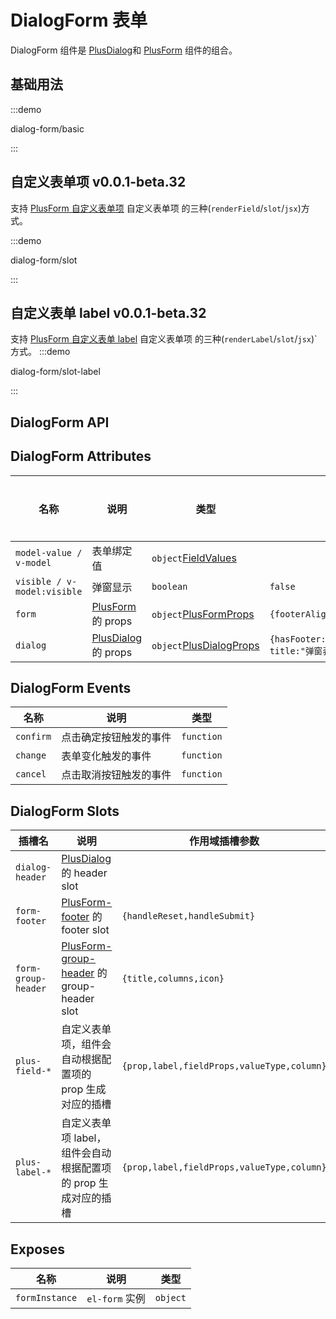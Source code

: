 # DialogForm 表单

DialogForm 组件是 [PlusDialog](/components/dialog.html)和 [PlusForm](/components/form.html) 组件的组合。

## 基础用法

:::demo

dialog-form/basic

:::

## 自定义表单项 <el-tag>v0.0.1-beta.32</el-tag>

支持 [PlusForm 自定义表单项](/components/form.html#自定义表单项-renderfield) 自定义表单项 的三种(`renderField`/`slot`/`jsx`)方式。

:::demo

dialog-form/slot

:::

## 自定义表单 label <el-tag>v0.0.1-beta.32</el-tag>

支持 [PlusForm 自定义表单 label](/components/form.html#自定义表单-label-插槽) 自定义表单项 的三种(`renderLabel`/`slot`/`jsx`)`方式。
:::demo

dialog-form/slot-label

:::

## DialogForm API

## DialogForm Attributes

| 名称                        | 说明                                           | 类型                                                               | 默认值                                                         | 是否必须 |
| --------------------------- | ---------------------------------------------- | ------------------------------------------------------------------ | -------------------------------------------------------------- | -------- |
| `model-value / v-model`     | 表单绑定值                                     | `object`[FieldValues](/components/type.html#fieldvalues)           |                                                                | 否       |
| `visible / v-model:visible` | 弹窗显示                                       | `boolean`                                                          | `false`                                                        | 否       |
| `form`                      | [PlusForm](/components/form.html) 的 props     | `object`[PlusFormProps](/components/form.html#form-attributes)     | `{footerAlign:"right"}`                                        | 否       |
| `dialog`                    | [PlusDialog](/components/dialog.html) 的 props | `object`[PlusDialogProps](/components/form.html#dialof-attributes) | `{hasFooter:false,width:"800px",top:"10vh", title:"弹窗表单"}` | 否       |

## DialogForm Events

| 名称      | 说明                   | 类型                                                                                        |
| --------- | ---------------------- | ------------------------------------------------------------------------------------------- |
| `confirm` | 点击确定按钮触发的事件 | `function` <docs-tip content='(values: FieldValues) => void'></docs-tip>                    |
| `change`  | 表单变化触发的事件     | `function` <docs-tip content='(values: FieldValues,column: PlusColumn) => void'></docs-tip> |
| `cancel`  | 点击取消按钮触发的事件 | `function` <docs-tip content='() => void'></docs-tip>                                       |

## DialogForm Slots

| 插槽名              | 说明                                                                           | 作用域插槽参数                             |
| ------------------- | ------------------------------------------------------------------------------ | ------------------------------------------ |
| `dialog-header`     | [PlusDialog](/components/dialog.html#dialog-slots) 的 header slot              |                                            |
| `form-footer`       | [PlusForm-footer](/components/form.html#form-slots) 的 footer slot             | `{handleReset,handleSubmit}`               |
| `form-group-header` | [PlusForm-group-header](/components/form.html#form-slots) 的 group-header slot | `{title,columns,icon}`                     |
| `plus-field-*`      | 自定义表单项，组件会自动根据配置项的 prop 生成对应的插槽                       | `{prop,label,fieldProps,valueType,column}` |
| `plus-label-*`      | 自定义表单项 label，组件会自动根据配置项的 prop 生成对应的插槽                 | `{prop,label,fieldProps,valueType,column}` |

## Exposes

| 名称           | 说明           | 类型                                                                 |
| -------------- | -------------- | -------------------------------------------------------------------- |
| `formInstance` | `el-form` 实例 | `object` <docs-tip content="InstanceType<typeof ElForm>"></docs-tip> |
